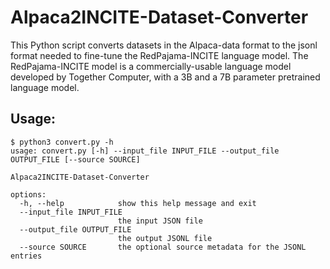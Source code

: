 # Alpaca2INCITE-Dataset-Converter
This Python script converts datasets in the Alpaca-data format to the jsonl format needed to fine-tune the RedPajama-INCITE language model. The RedPajama-INCITE model is a commercially-usable language model developed by Together Computer, with a 3B and a 7B parameter pretrained language model.
## Usage:
```
$ python3 convert.py -h
usage: convert.py [-h] --input_file INPUT_FILE --output_file OUTPUT_FILE [--source SOURCE]

Alpaca2INCITE-Dataset-Converter

options:
  -h, --help            show this help message and exit
  --input_file INPUT_FILE
                        the input JSON file
  --output_file OUTPUT_FILE
                        the output JSONL file
  --source SOURCE       the optional source metadata for the JSONL entries
  
```
